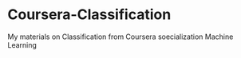 # Coursera-Classification
My materials on Classification from Coursera soecialization Machine Learning 
